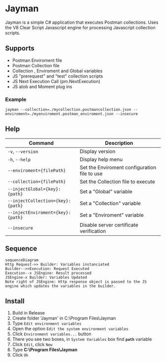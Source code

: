 

# Jayman

Jayman is a simple C# application that executes Postman collections.
Uses the V8 Clear Script Javascript engine for processing Javascript collection scripts.

## Supports

* Postman Enviroment file
* Postman Collection file
* Collection , Enviroment and Global variables 
* JS "prerequest" and "test" collection scripts 
* JS Next Execution Call (pm.NextExecution)
* JS atob and Moment plug ins

### Example
    jayman --collection=./mycollection.postmancollection.json --enviroment=./myenviroment.postman_enviroment.json --insecure



## Help

| Command | Description |
|--|--|
| `-v`, `--version` | Display version |
| `-h`, `--help` | Display help menu |
| `--enviroment={filePath}` | Set the Enviroment configuration file to use |
| `--collection={filePath}` | Set the Collection file to execute |
| `--injectGlobal={key}:{path}` | Set a "Global" variable |
| `--injectCollection={key}:{path}` | Set a "Collection" variable |
| `--injectEnviroment={key}:{path}` | Set a "Enviroment" variable |
| `--insecure` | Disable server certificate verification |

## Sequence

```mermaid
sequenceDiagram
Http Request->> Builder: Variables instanciated
Builder-->>Execution: Request Executed
Execution--x JSEngine: Result processed
JSEngine-x Builder: Variables Updated
Note right of JSEngine: Http response object is passed to the JS engine which updates the variables in the builder.
```
## Install

 1. Build in Release
 2. Create folder 'Jayman' in C:\Program Files\Jayman
 3.  Type  `Edit environment variables`
4.  Open the option  `Edit the system environment variables`
5.  Click  `Environment variables...`  button
6.  There you see two boxes, in  `System Variables`  box find  **`path`**  variable
7.  Click  `Edit`, click  `New`
9.  Type   **C:\Program Files\Jayman**
8.  Click  `Ok` 
